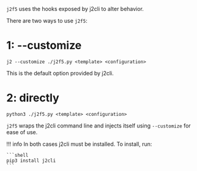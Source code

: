 `j2f5` uses the hooks exposed by j2cli to alter behavior.

There are two ways to use `j2f5`:

# 1: --customize

```shell
j2 --customize ./j2f5.py <template> <configuration>
```

This is the default option provided by j2cli.

# 2: directly

```shell
python3 ./j2f5.py <template> <configuration>
```

`j2f5` wraps the j2cli command line and injects itself using `--customize` for ease of use.

!!! info
    In both cases j2cli must be installed.
    To install, run:

    ```shell
    pip3 install j2cli
    ```